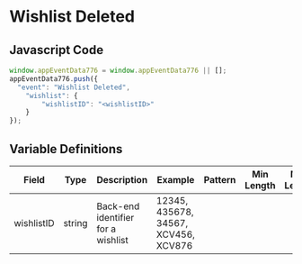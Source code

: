 # Wishlist Deleted

### 

## Javascript Code
```js
window.appEventData776 = window.appEventData776 || [];
appEventData776.push({
  "event": "Wishlist Deleted",
    "wishlist": {
        "wishlistID": "<wishlistID>"
    }
});
```

## Variable Definitions

|Field|Type|Description|Example|Pattern|Min Length|Max Length|Minimum|Maximum|Multiple Of|
| --- | --- | --- | --- | --- | --- | --- | --- | --- | --- |
|wishlistID|string|Back-end identifier for a wishlist|12345, 435678, 34567, XCV456, XCV876|||||||
